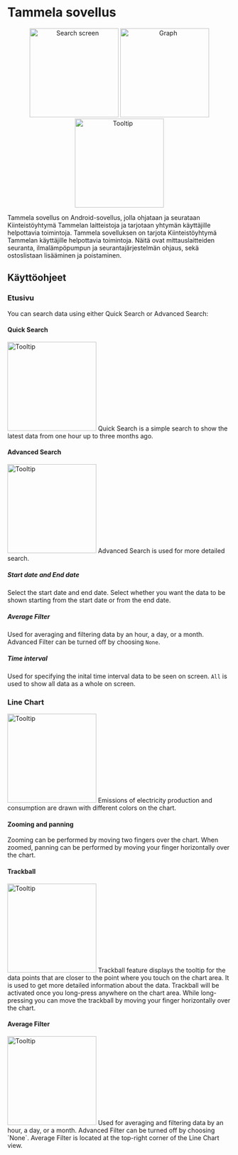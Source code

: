 # Tammela sovellus
<p align="middle">
<img src="Doc/1.png" alt="Search screen" style="width:200px;"/>
<img src="Doc/2.png" alt="Graph" style="width:200px;"/>
<img src="Doc/3.png" alt="Tooltip" style="width:200px;"/>
</p>

Tammela sovellus on Android-sovellus, jolla ohjataan ja seurataan Kiinteistöyhtymä Tammelan laitteistoja ja tarjotaan yhtymän käyttäjille helpottavia toimintoja.
Tammela sovelluksen on tarjota Kiinteistöyhtymä Tammelan käyttäjille helpottavia toimintoja. Näitä ovat mittauslaitteiden seuranta, ilmalämpöpumpun ja seurantajärjestelmän ohjaus, sekä ostoslistaan lisääminen ja poistaminen.


## Käyttöohjeet
### Etusivu
You can search data using either Quick Search or Advanced Search:
#### Quick Search
<img src="Doc/quick_search.png" alt="Tooltip" style="width:200px;"/>
Quick Search is a simple search to show the latest data from one hour up to three months ago.

#### Advanced Search
<img src="Doc/advanced_search.png" alt="Tooltip" style="width:200px;"/>
Advanced Search is used for more detailed search.

##### Start date and End date
Select the start date and end date. Select whether you want the data to be shown starting from the start date or from the end date.

##### Average Filter  
Used for averaging and filtering data by an hour, a day, or a month. Advanced Filter can be turned off by choosing `None`.

##### Time interval
Used for specifying the inital time interval data to be seen on screen. `All` is used to show all data as a whole on screen.

### Line Chart
<img src="Doc/line_chart.png" alt="Tooltip" style="width:200px;"/>
Emissions of electricity production and consumption are drawn with different colors on the chart.  

#### Zooming and panning
Zooming can be performed by moving two fingers over the chart. When zoomed, panning can be performed by moving your finger horizontally over the chart.

#### Trackball
<img src="Doc/trackball.png" alt="Tooltip" style="width:200px;"/>
Trackball feature displays the tooltip for the data points that are closer to the point where you touch on the chart area. It is used to get more detailed information about the data. 
Trackball will be activated once you long-press anywhere on the chart area. While long-pressing you can move the trackball by moving your finger horizontally over the chart.

#### Average Filter
<img src="Doc/average_filter.png" alt="Tooltip" style="width:200px;"/>
Used for averaging and filtering data by an hour, a day, or a month. Advanced Filter can be turned off by choosing `None`.  
Average Filter is located at the top-right corner of the Line Chart view.


